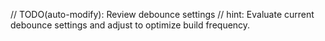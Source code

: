 // TODO(auto-modify): Review debounce settings
// hint: Evaluate current debounce settings and adjust to optimize build frequency.
